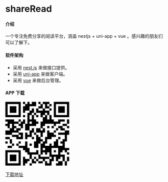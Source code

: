 # shareRead

#### 介绍

一个专注免费分享的阅读平台，涵盖 nestjs + uni-app + vue 。感兴趣的朋友们可以了解下。

#### 软件架构

- 采用 [nest.js](https://docs.nestjs.cn/6/firststeps) 来做接口提供。
- 采用 [uni-app](https://uniapp.dcloud.io/) 来做客户端。
- 采用 [vue](https://cn.vuejs.org/v2/guide/) 来做后台管理。

#### APP 下载

![下载地址](shareRead.png)

[下载地址](http://sxczykn.top/app/shareRead.apk)

